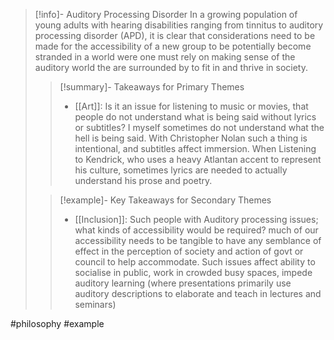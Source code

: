 > [!info]- Auditory Processing Disorder
> In a growing population of young adults with hearing disabilities ranging from tinnitus to auditory processing disorder (APD), it is clear that considerations need to be made for the accessibility of a new group to be potentially become stranded in a world were one must rely on making sense of the auditory world the are surrounded by to fit in and thrive in society.
> > [!summary]- Takeaways for Primary Themes
> > - [[Art]]: Is it an issue for listening to music or movies, that people do not understand what is being said without lyrics or subtitles? I myself sometimes do not understand what the hell is being said. With Christopher Nolan such a thing is intentional, and subtitles affect immersion. When Listening to Kendrick, who uses a heavy Atlantan accent to represent his culture, sometimes lyrics are needed to actually understand his prose and poetry.
>
> > [!example]- Key Takeaways for Secondary Themes
> > - [[Inclusion]]: Such people with Auditory processing issues; what kinds of accessibility would be required? much of our accessibility needs to be tangible to have any semblance of effect in the perception of society and action of govt or council to help accommodate. Such issues affect ability to socialise in public, work in crowded busy spaces, impede auditory learning (where presentations primarily use auditory descriptions to elaborate and teach in lectures and seminars)

#philosophy #example 